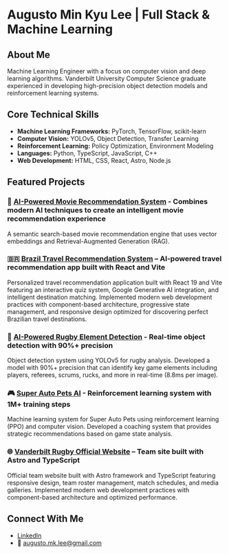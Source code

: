 # Augusto Min Kyu Lee | Full Stack & Machine Learning

## About Me
Machine Learning Engineer with a focus on computer vision and deep learning algorithms. 
Vanderbilt University Computer Science graduate experienced in developing high-precision 
object detection models and reinforcement learning systems.

## Core Technical Skills
- **Machine Learning Frameworks:** PyTorch, TensorFlow, scikit-learn
- **Computer Vision:** YOLOv5, Object Detection, Transfer Learning
- **Reinforcement Learning:** Policy Optimization, Environment Modeling
- **Languages:** Python, TypeScript, JavaScript, C++
- **Web Development:** HTML, CSS, React, Astro, Node.js

## Featured Projects

### 🍿 [AI-Powered Movie Recommendation System](https://github.com/augustomklee/PopChoice) - Combines modern AI techniques to create an intelligent movie recommendation experience
A semantic search-based movie recommendation engine that uses vector embeddings and Retrieval-Augmented Generation (RAG).

### 🇧🇷 [Brazil Travel Recommendation System](https://github.com/augustomklee/Where2Brazil) – AI-powered travel recommendation app built with React and Vite
Personalized travel recommendation application built with React 19 and Vite featuring an interactive quiz system, Google Generative AI integration, and intelligent destination matching. Implemented modern web development practices with component-based architecture, progressive state management, and responsive design optimized for discovering perfect Brazilian travel destinations.

### 🏉 [AI-Powered Rugby Element Detection](https://github.com/augustomklee/rugby-element-detection) - Real-time object detection with 90%+ precision
Object detection system using YOLOv5 for rugby analysis. Developed a model with 90%+ precision that can identify key game elements including players, referees, scrums, rucks, and more in real-time (8.8ms per image).
  
### 🎮 [Super Auto Pets AI](https://github.com/augustomklee/super-auto-pets-ai) - Reinforcement learning system with 1M+ training steps
Machine learning system for Super Auto Pets using reinforcement learning (PPO) and computer vision. Developed a coaching system that provides strategic recommendations based on game state analysis.

### 🌐 [Vanderbilt Rugby Official Website](https://github.com/augustomklee/VanderbiltRugby) – Team site built with Astro and TypeScript
Official team website built with Astro framework and TypeScript featuring responsive design, team roster management, match schedules, and media galleries. Implemented modern web development practices with component-based architecture and optimized performance.


## Connect With Me
- [LinkedIn](https://linkedin.com/in/augusto-lee/)
- 📧 augusto.mk.lee@gmail.com
